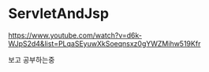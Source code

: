 # ServletAndJsp

https://www.youtube.com/watch?v=d6k-WJpS2d4&list=PLqaSEyuwXkSoeqnsxz0gYWZMihw519Kfr

보고 공부하는중 
